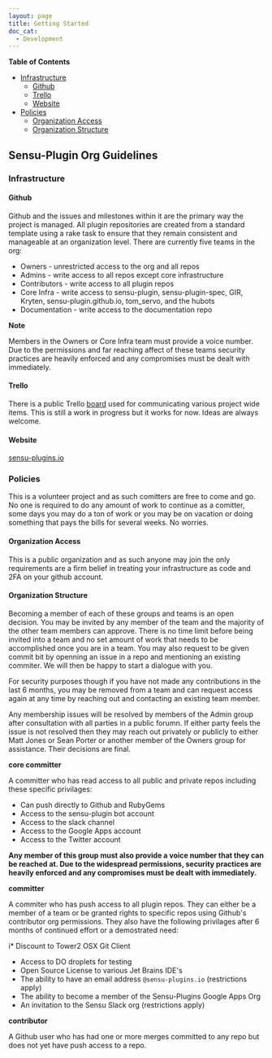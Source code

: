```yaml
---
layout: page
title: Getting Started
doc_cat:
  - Development
---
```


**Table of Contents**

- [Infrastructure](#Infrastructure)
    - [Github](#github)
    - [Trello](#trello)
    - [Website](#website)
- [Policies](#policies)
    - [Organization Access](#organization-access)
    - [Organization Structure](#organization-structure)

## Sensu-Plugin Org Guidelines

### Infrastructure

#### Github

Github and the issues and milestones within it are the primary way the project is managed.  All plugin repositories are created from a standard template using a rake task to ensure that they remain consistent and manageable at an organization level.  There are currently five teams in the org:

* Owners - unrestricted access to the org and all repos
* Admins - write access to all repos except core infrastructure
* Contributors - write access to all plugin repos
* Core Infra - write access to sensu-plugin, sensu-plugin-spec, GIR, Kryten, sensu-plugin.github.io, tom_servo, and the hubots
* Documentation - write access to the documentation repo

**Note**

Members in the Owners or Core Infra team must provide a voice number.  Due to the permissions and far reaching affect of these teams security practices are heavily enforced and any compromises must be dealt with immediately.

#### Trello

There is a public Trello [board](https://trello.com/b/QjkJ8CS3/sensu-community-plugins) used for communicating various project wide items. This is still a work in progress but it works for now.  Ideas are always welcome.

#### Website

[sensu-plugins.io](http://sensu-plugins.io/)


### Policies

This is a volunteer project and as such comitters are free to come and go.  No one is required to do any amount of work to continue as a comitter, some days you may do a ton of work or you may be on vacation or doing something that pays the bills for several weeks.  No worries.

#### Organization Access

This is a public organization and as such anyone may join the only requirements are a firm belief in treating your infrastructure as code and 2FA on your github account.

#### Organization Structure

Becoming a member of each of these groups and teams is an open decision.  You may be invited by any member of the team and the majority of the other team members can approve.  There is no time limit before being invited into a team and no set amount of work that needs to be accomplished once you are in a team. You may also request to be given commit bit by openning an issue in a repo and mentioning an existing commiter. We will then be happy to start a dialogue with you.

For security purposes though if you have not made any contributions in the last 6 months, you may be removed from a team and can request access again at any time by reaching out and contacting an existing team member.

Any membership issues will be resolved by members of the Admin group after consultation with all parties in a public forumn. If either party feels the issue is not resolved then they may reach out privately or publicly to either Matt Jones or Sean Porter or another member of the Owners group for assistance. Their decisions are final.

**core committer**

A committer who has read access to all public and private repos including these specific privilages:

* Can push directly to Github and RubyGems
* Access to the sensu-plugin bot account
* Access to the slack channel
* Access to the Google Apps account
* Access to the Twitter account
 
**Any member of this group must also provide a voice number that they can be reached at.  Due to the widespread permissions, security practices are heavily enforced and any compromises must be dealt with immediately.**

**committer**

A commiter who has push access to all plugin repos. They can either be a member of a team or be granted rights to specific repos using Github's contributor org permissions.
They also have the following privilages after 6 months of continued effort or a demostrated need:

i* Discount to Tower2 OSX Git Client
* Access to DO droplets for testing
* Open Source License to various Jet Brains IDE's
* The ability to have an email address `@sensu-plugins.io` (restrictions apply) 
* The ability to become a member of the Sensu-Plugins Google Apps Org
* An invitation to the Sensu Slack org  (restrictions apply) 

**contributor**

A Github user who has had one or more merges committed to any repo but does not yet have push access to a repo.
